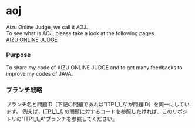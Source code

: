 # aoj
Aizu Online Judge, we call it AOJ.  
To see what is AOJ, please take a look at the following pages.  
[AIZU ONLINE JUDGE](http://judge.u-aizu.ac.jp/onlinejudge/index.jsp)  

### Purpose
To share my code of AIZU ONLINE JUDGE and to get many feedbacks to improve my codes of JAVA.  

### ブランチ戦略
ブランチ名と問題ID（下記の問題であれば"ITP1_1_A"が問題ID）を同一にしています。
例えば，[ITP1_1_A](http://judge.u-aizu.ac.jp/onlinejudge/description.jsp?id=ITP1_1_A)
の問題に対するコードを参照したければ、このリポジトリの"ITP1_1_A"ブランチを参照してください。
